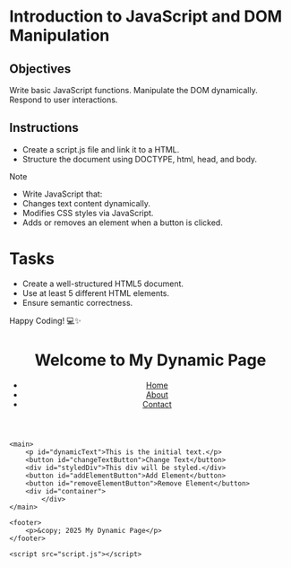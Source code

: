 # Introduction to JavaScript and DOM Manipulation

## Objectives

Write basic JavaScript functions.
Manipulate the DOM dynamically.
Respond to user interactions.

## Instructions

- Create a script.js file and link it to a HTML.
- Structure the document using DOCTYPE, html, head, and body.

>[!NOTE]
>  - Write JavaScript that:
>  - Changes text content dynamically.
>  - Modifies CSS styles via JavaScript.
>  - Adds or removes an element when a button is clicked.


# Tasks
- Create a well-structured HTML5 document.
- Use at least 5 different HTML elements.
- Ensure semantic correctness.

Happy Coding! 💻✨
<!DOCTYPE html>
<html lang="en">
<head>
    <meta charset="UTF-8">
    <meta name="viewport" content="width=device-width, initial-scale=1.0">
    <title>Dynamic Content and Styling</title>
    <link rel="stylesheet" href="style.css"> </head>
<body>
    <header>
        <h1>Welcome to My Dynamic Page</h1>
        <nav>
            <ul>
                <li><a href="#">Home</a></li>
                <li><a href="#">About</a></li>
                <li><a href="#">Contact</a></li>
            </ul>
        </nav>
    </header>

    <main>
        <p id="dynamicText">This is the initial text.</p>
        <button id="changeTextButton">Change Text</button>
        <div id="styledDiv">This div will be styled.</div>
        <button id="addElementButton">Add Element</button>
        <button id="removeElementButton">Remove Element</button>
        <div id="container">
            </div>
    </main>

    <footer>
        <p>&copy; 2025 My Dynamic Page</p>
    </footer>

    <script src="script.js"></script>
</body>
</html>

